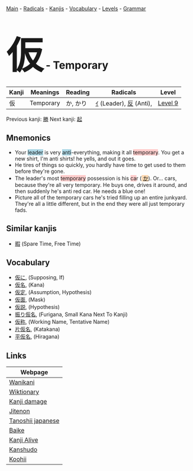 <style> bigfont {font-size: 100px}</style>
[Main](../README.md) -
[Radicals](../radicals.md) -
[Kanjis](../kanjis.md) -
[Vocabulary](../vocabulary.md) -
[Levels](../levels.md) -
[Grammar](../grammar.md)
# <bigfont> 仮</bigfont> - Temporary 

| Kanji | Meanings | Reading | Radicals | Level |
| --- | --- | --- | --- | --- |
| 仮 | Temporary | か, かり | [ｲ](../radicals/ｲ.md) (Leader), [反](../radicals/反.md) (Anti),  | [Level 9](../levels/wk_level9.md) |

Previous kanji: [勝](勝.md) Next kanji: [起](起.md) 

## Mnemonics
 * Your <span style="background-color:#ADD8E6"> leader</span> is very <span style="background-color:#ADD8E6"> anti</span>-everything, making it all <span style="background-color:#ffcccb"> temporary</span>. You get a new shirt, I'm anti shirts! he yells, and out it goes.
* He tires of things so quickly, you hardly have time to get used to them before they're gone.
* The leader's most <span style="background-color:#ffcccb"> temporary</span> possession is his <span style="background-color:#ffcccb"> ca</span>r (<span style="background-color:#fed8b1"> [か](https://jisho.org/search/か)</span>). Or... cars, because they're all very temporary. He buys one, drives it around, and then suddenly he's anti red car. He needs a blue one!
* Picture all of the temporary cars he's tried filling up an entire junkyard. They're all a little different, but in the end they were all just temporary fads.


## Similar kanjis
 * [暇](暇.md) (Spare Time, Free Time)


## Vocabulary
 * [仮に](../vocabulary/仮.md), (Supposing, If)
* [仮名](../vocabulary/仮.md), (Kana)
* [仮定](../vocabulary/仮.md), (Assumption, Hypothesis)
* [仮面](../vocabulary/仮.md), (Mask)
* [仮説](../vocabulary/仮.md), (Hypothesis)
* [振り仮名](../vocabulary/仮.md), (Furigana, Small Kana Next To Kanji)
* [仮称](../vocabulary/仮.md), (Working Name, Tentative Name)
* [片仮名](../vocabulary/仮.md), (Katakana)
* [平仮名](../vocabulary/仮.md), (Hiragana)



## Links 

| Webpage |
| --- |
| [Wanikani          ](https://www.wanikani.com/kanji/仮) |
| [Wiktionary        ](https://en.wiktionary.org/wiki/仮) |
| [Kanji damage      ](http://www.kanjidamage.com/kanji/search?utf8=✓&q=仮) |
| [Jitenon           ](https://jitenon.com/kanji/仮) |
| [Tanoshii japanese ](https://www.tanoshiijapanese.com/dictionary/kanji.cfm?k=仮) |
| [Baike             ](https://baike.baidu.com/item/仮) |
| [Kanji Alive       ](https://app.kanjialive.com/仮) |
| [Kanshudo          ](https://www.kanshudo.com/searchmn?q=仮) |
| [Koohii            ](https://kanji.koohii.com/study/kanji/仮) |
